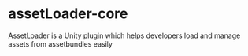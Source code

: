 # assetLoader-core
AssetLoader is a Unity plugin which helps developers load and manage assets from assetbundles easily
